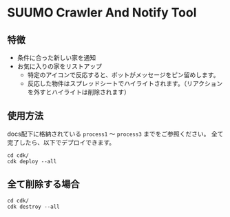 # SUUMO Crawler And Notify Tool

## 特徴

- 条件に合った新しい家を通知
- お気に入りの家をリストアップ
  - 特定のアイコンで反応すると、ボットがメッセージをピン留めします。
  - 反応した物件はスプレッドシートでハイライトされます。（リアクションを外すとハイライトは削除されます）

## 使用方法

docs配下に格納されている `process1` 〜 `process3` までをご参照ください。
全て完了したら、以下でデプロイできます。

```shell
cd cdk/
cdk deploy --all
```

## 全て削除する場合

```shell
cd cdk/
cdk destroy --all
```
